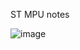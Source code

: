 ST MPU notes

![image](https://github.com/nmi246/electronics/assets/42329930/fca30126-4e02-41d8-b1a9-5efd4a216aa5)


